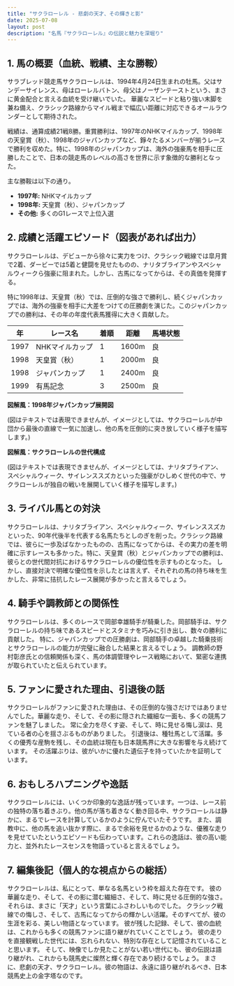 ```yaml
---
title: "サクラローレル - 悲劇の天才、その輝きと影"
date: 2025-07-08
layout: post
description: "名馬『サクラローレル』の伝説と魅力を深堀り"
---
```


## 1. 馬の概要（血統、戦績、主な勝鞍）

サラブレッド競走馬サクラローレルは、1994年4月24日生まれの牡馬。父はサンデーサイレンス、母はローレルバトン、母父はノーザンテーストという、まさに黄金配合と言える血統を受け継いでいた。  華麗なスピードと粘り強い末脚を兼ね備え、クラシック路線からマイル戦まで幅広い距離に対応できるオールラウンダーとして期待された。

戦績は、通算成績21戦8勝。重賞勝利は、1997年のNHKマイルカップ、1998年の天皇賞（秋）、1998年のジャパンカップなど、錚々たるメンバーが揃うレースで勝利を収めた。特に、1998年のジャパンカップは、海外の強豪馬を相手に圧勝したことで、日本の競走馬のレベルの高さを世界に示す象徴的な勝利となった。

主な勝鞍は以下の通り。

* **1997年:** NHKマイルカップ
* **1998年:** 天皇賞（秋）、ジャパンカップ
* **その他:**  多くのG1レースで上位入選


## 2. 成績と活躍エピソード（図表があれば出力）

サクラローレルは、デビューから徐々に実力をつけ、クラシック戦線では皐月賞で2着、ダービーでは5着と健闘を見せたものの、ナリタブライアンやスペシャルウィークら強豪に阻まれた。しかし、古馬になってからは、その真価を発揮する。

特に1998年は、天皇賞（秋）では、圧倒的な強さで勝利し、続くジャパンカップでは、海外の強豪を相手に大差をつけての圧勝劇を演じた。このジャパンカップでの勝利は、その年の年度代表馬獲得に大きく貢献した。

| 年 | レース名           | 着順 | 距離 | 馬場状態 |
|---|--------------------|-----|-----|---------|
| 1997 | NHKマイルカップ     | 1   | 1600m | 良      |
| 1998 | 天皇賞（秋）       | 1   | 2000m | 良      |
| 1998 | ジャパンカップ     | 1   | 2400m | 良      |
| 1999 | 有馬記念           | 3   | 2500m | 良      |


**図解風：1998年ジャパンカップ展開図**

(図はテキストでは表現できませんが、イメージとしては、サクラローレルが中団から最後の直線で一気に加速し、他の馬を圧倒的に突き放していく様子を描写します。)

**図解風：サクラローレルの世代構成**

(図はテキストでは表現できませんが、イメージとしては、ナリタブライアン、スペシャルウィーク、サイレンススズカといった強豪がひしめく世代の中で、サクラローレルが独自の戦いを展開していく様子を描写します。)


## 3. ライバル馬との対決

サクラローレルは、ナリタブライアン、スペシャルウィーク、サイレンススズカといった、90年代後半を代表する名馬たちとしのぎを削った。クラシック路線では、彼らに一歩及ばなかったものの、古馬になってからは、その実力の差を明確に示すレースも多かった。特に、天皇賞（秋）とジャパンカップでの勝利は、彼らとの世代間対抗におけるサクラローレルの優位性を示すものとなった。  しかし、直接対決で明確な優位性を示したとは言えず、それぞれの馬の持ち味を生かした、非常に拮抗したレース展開が多かったと言えるでしょう。


## 4. 騎手や調教師との関係性

サクラローレルは、多くのレースで岡部幸雄騎手が騎乗した。岡部騎手は、サクラローレルの持ち味であるスピードとスタミナを巧みに引き出し、数々の勝利に貢献した。  特に、ジャパンカップでの圧勝劇は、岡部騎手の卓越した騎乗技術とサクラローレルの能力が完璧に融合した結果と言えるでしょう。  調教師の野村彰彦氏との信頼関係も深く、馬の体調管理やレース戦略において、緊密な連携が取られていたと伝えられています。


## 5. ファンに愛された理由、引退後の話

サクラローレルがファンに愛された理由は、その圧倒的な強さだけではありませんでした。華麗な走り、そして、その影に隠された繊細な一面も、多くの競馬ファンを魅了しました。  常に全力を尽くす姿、そして、時に見せる悔し涙は、見ている者の心を揺さぶるものがありました。  引退後は、種牡馬として活躍。多くの優秀な産駒を残し、その血統は現在も日本競馬界に大きな影響を与え続けています。  その活躍ぶりは、彼がいかに優れた遺伝子を持っていたかを証明しています。


## 6. おもしろハプニングや逸話

サクラローレルには、いくつか印象的な逸話が残っています。一つは、レース前の独特の落ち着きぶり。他の馬が落ち着きなく動き回る中、サクラローレルは静かに、まるでレースを計算しているかのように佇んでいたそうです。  また、調教中に、他の馬を追い抜かす際に、まるで余裕を見せるかのような、優雅な走りを見せていたというエピソードも伝わっています。これらの逸話は、彼の高い能力と、並外れたレースセンスを物語っていると言えるでしょう。


## 7. 編集後記（個人的な視点からの総括）

サクラローレルは、私にとって、単なる名馬という枠を超えた存在です。  彼の華麗な走り、そして、その影に潜む繊細さ、そして、時に見せる圧倒的な強さ。それらは、まさに「天才」という言葉にふさわしいものでした。  クラシック戦線での悔しさ、そして、古馬になってからの輝かしい活躍。そのすべてが、彼の生涯を彩る、美しい物語となっています。  彼が残した記録、そして、彼の血統は、これからも多くの競馬ファンに語り継がれていくことでしょう。  彼の走りを直接観戦した世代には、忘れられない、特別な存在として記憶されていることと思います。  そして、映像でしか見たことがない若い世代にも、彼の伝説は語り継がれ、これからも競馬史に燦然と輝く存在であり続けるでしょう。  まさに、悲劇の天才、サクラローレル。彼の物語は、永遠に語り継がれるべき、日本競馬史上の金字塔なのです。
